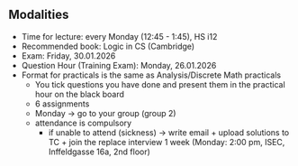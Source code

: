 ## Modalities
- Time for lecture: every Monday (12:45 - 1:45), HS i12
- Recommended book: Logic in CS (Cambridge)
- Exam: Friday, 30.01.2026
- Question Hour (Training Exam): Monday, 26.01.2026
- Format for practicals is the same as Analysis/Discrete Math practicals
	- You tick questions you have done and present them in the practical hour on the black board
	- 6 assignments
	- Monday -> go to your group (group 2)
	- attendance is compulsory
		- if unable to attend (sickness) -> write email + upload solutions to TC + join the replace interview 1 week (Monday: 2:00 pm, ISEC, Inffeldgasse 16a, 2nd floor)
